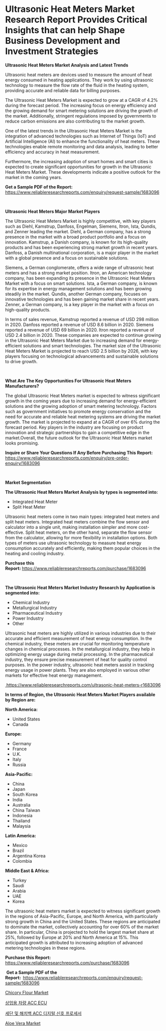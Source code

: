 <p><h1>Ultrasonic Heat Meters Market Research Report Provides Critical Insights that can help Shape Business Development and Investment Strategies</h1></p><p><strong>Ultrasonic Heat Meters Market Analysis and Latest Trends</strong></p>
<p><p>Ultrasonic heat meters are devices used to measure the amount of heat energy consumed in heating applications. They work by using ultrasonic technology to measure the flow rate of the fluid in the heating system, providing accurate and reliable data for billing purposes.</p><p>The Ultrasonic Heat Meters Market is expected to grow at a CAGR of 4.2% during the forecast period. The increasing focus on energy efficiency and the growing demand for smart metering solutions are driving the growth of the market. Additionally, stringent regulations imposed by governments to reduce carbon emissions are also contributing to the market growth.</p><p>One of the latest trends in the Ultrasonic Heat Meters Market is the integration of advanced technologies such as Internet of Things (IoT) and Artificial Intelligence (AI) to enhance the functionality of heat meters. These technologies enable remote monitoring and data analysis, leading to better efficiency and accuracy in heat measurement.</p><p>Furthermore, the increasing adoption of smart homes and smart cities is expected to create significant opportunities for growth in the Ultrasonic Heat Meters Market. These developments indicate a positive outlook for the market in the coming years.</p></p>
<p><strong>Get a Sample PDF of the Report:&nbsp;</strong> <a href="https://www.reliableresearchreports.com/enquiry/request-sample/1683096">https://www.reliableresearchreports.com/enquiry/request-sample/1683096</a></p>
<p>&nbsp;</p>
<p><strong>Ultrasonic Heat Meters Major Market Players</strong></p>
<p><p>The Ultrasonic Heat Meters Market is highly competitive, with key players such as Diehl, Kamstrup, Danfoss, Engelman, Siemens, Itron, Ista, Qundis, and Zenner leading the market. Diehl, a German company, has a strong presence in the market with a broad product portfolio and a focus on innovation. Kamstrup, a Danish company, is known for its high-quality products and has been experiencing strong market growth in recent years. Danfoss, a Danish multinational corporation, is a major player in the market with a global presence and a focus on sustainable solutions.</p><p>Siemens, a German conglomerate, offers a wide range of ultrasonic heat meters and has a strong market position. Itron, an American technology company, has been expanding its presence in the Ultrasonic Heat Meters Market with a focus on smart solutions. Ista, a German company, is known for its expertise in energy management solutions and has been growing steadily in the market. Qundis, another German company, focuses on innovative technologies and has been gaining market share in recent years. Zenner, a German company, is a key player in the market with a focus on high-quality products.</p><p>In terms of sales revenue, Kamstrup reported a revenue of USD 298 million in 2020. Danfoss reported a revenue of USD 8.6 billion in 2020. Siemens reported a revenue of USD 69 billion in 2020. Itron reported a revenue of USD 2.4 billion in 2020. These companies are expected to continue growing in the Ultrasonic Heat Meters Market due to increasing demand for energy-efficient solutions and smart technologies. The market size of the Ultrasonic Heat Meters Market is projected to reach USD 2.5 billion by 2026, with key players focusing on technological advancements and sustainable solutions to drive growth.</p></p>
<p>&nbsp;</p>
<p><strong>What Are The Key Opportunities For Ultrasonic Heat Meters Manufacturers?</strong></p>
<p><p>The global Ultrasonic Heat Meters market is expected to witness significant growth in the coming years due to increasing demand for energy-efficient solutions and the growing adoption of smart metering technology. Factors such as government initiatives to promote energy conservation and the need for accurate and reliable heat metering systems are driving the market growth. The market is projected to expand at a CAGR of over 6% during the forecast period. Key players in the industry are focusing on product innovation and strategic partnerships to gain a competitive edge in the market.Overall, the future outlook for the Ultrasonic Heat Meters market looks promising.</p></p>
<p><strong>Inquire or Share Your Questions If Any Before Purchasing This Report:</strong> <a href="https://www.reliableresearchreports.com/enquiry/pre-order-enquiry/1683096">https://www.reliableresearchreports.com/enquiry/pre-order-enquiry/1683096</a></p>
<p>&nbsp;</p>
<p><strong>Market Segmentation</strong></p>
<p><strong>The Ultrasonic Heat Meters Market Analysis by types is segmented into:</strong></p>
<p><ul><li>Integrated Heat Meter</li><li>Split Heat Meter</li></ul></p>
<p><p>Ultrasonic heat meters come in two main types: integrated heat meters and split heat meters. Integrated heat meters combine the flow sensor and calculator into a single unit, making installation simpler and more cost-effective. Split heat meters, on the other hand, separate the flow sensor from the calculator, allowing for more flexibility in installation options. Both types of meters use ultrasonic technology to measure heat energy consumption accurately and efficiently, making them popular choices in the heating and cooling industry.</p></p>
<p><strong>Purchase this Report:&nbsp;</strong><a href="https://www.reliableresearchreports.com/purchase/1683096">https://www.reliableresearchreports.com/purchase/1683096</a></p>
<p>&nbsp;</p>
<p><strong>The Ultrasonic Heat Meters Market Industry Research by Application is segmented into:</strong></p>
<p><ul><li>Chemical Industry</li><li>Metallurgical Industry</li><li>Pharmaceutical Industry</li><li>Power Industry</li><li>Other</li></ul></p>
<p><p>Ultrasonic heat meters are highly utilized in various industries due to their accurate and efficient measurement of heat energy consumption. In the chemical industry, these meters are crucial for monitoring temperature changes in chemical processes. In the metallurgical industry, they help in optimizing energy usage during metal processing. In the pharmaceutical industry, they ensure precise measurement of heat for quality control purposes. In the power industry, ultrasonic heat meters assist in tracking energy usage in power plants. They are also employed in various other markets for effective heat energy management.</p></p>
<p><a href="https://www.reliableresearchreports.com/ultrasonic-heat-meters-r1683096">&nbsp;https://www.reliableresearchreports.com/ultrasonic-heat-meters-r1683096</a></p>
<p><strong>In terms of Region, the Ultrasonic Heat Meters Market Players available by Region are:</strong></p>
<p>
    <p> <strong> North America: </strong>
        <ul>
            <li>United States</li>
            <li>Canada</li>
        </ul>
        </p> 
    <p> <strong> Europe: </strong>
        <ul>
            <li>Germany</li>
            <li>France</li>
            <li>U.K.</li>
            <li>Italy</li>
            <li>Russia</li>
        </ul>
        </p> 
    <p> <strong> Asia-Pacific: </strong>
        <ul>
            <li>China</li>
            <li>Japan</li>
            <li>South Korea</li>
            <li>India</li>
            <li>Australia</li>
            <li>China Taiwan</li>
            <li>Indonesia</li>
            <li>Thailand</li>
            <li>Malaysia</li>
        </ul>
        </p> 
    <p> <strong> Latin America: </strong>
        <ul>
            <li>Mexico</li>
            <li>Brazil</li>
            <li>Argentina Korea</li>
            <li>Colombia</li>
        </ul>
        </p> 
    <p> <strong> Middle East & Africa: </strong>
        <ul>
            <li>Turkey</li>
            <li>Saudi</li>
            <li>Arabia</li>
            <li>UAE</li>
            <li>Korea</li>
        </ul>
    </p>
    </p>
<p><p>The ultrasonic heat meters market is expected to witness significant growth in the regions of Asia-Pacific, Europe, and North America, with particularly strong growth in China and the United States. These regions are anticipated to dominate the market, collectively accounting for over 60% of the market share. In particular, China is projected to hold the largest market share at 25%, followed by Europe at 20% and North America at 15%. This anticipated growth is attributed to increasing adoption of advanced metering technologies in these regions.</p></p>
<p><strong>Purchase this Report: </strong><a href="https://www.reliableresearchreports.com/purchase/1683096">https://www.reliableresearchreports.com/purchase/1683096</a></p>
<p>&nbsp;<strong>Get a Sample PDF of the Report:&nbsp;&nbsp;</strong><a href="https://www.reliableresearchreports.com/enquiry/request-sample/1683096">https://www.reliableresearchreports.com/enquiry/request-sample/1683096</a></p>
<p><strong></strong></p>
<p><p><a href="https://github.com/sardarp081/Market-Research-Report-List-1/blob/main/chicory-flour-market.md">Chicory Flour Market</a></p><p><a href="https://github.com/lkwggful07722/Market-Research-Report-List-2/blob/main/8820629162832.md">상업용 차량 ACC ECU</a></p><p><a href="https://github.com/nigaleamar09/Market-Research-Report-List-1/blob/main/6655191162831.md">세단 및 해치백 ACC 디지털 신호 프로세서</a></p><p><a href="https://github.com/waylose1223/Market-Research-Report-List-1/blob/main/aloe-vera-market.md">Aloe Vera Market</a></p></p>